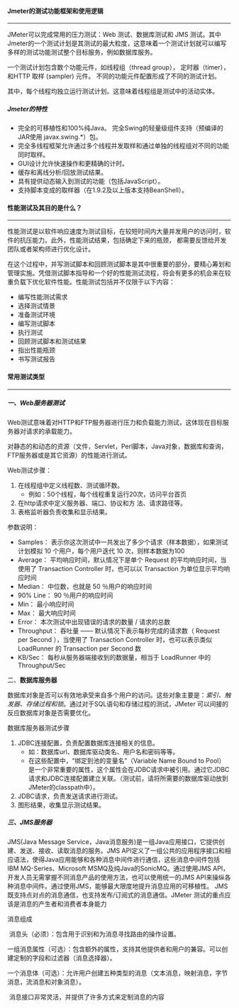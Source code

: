 #### Jmeter的测试功能框架和使用逻辑

------

JMeter可以完成常用的压力测试：Web 测试、数据库测试和 JMS 测试。其中Jmeter的一个测试计划是其测试的最大粒度，这意味着一个测试计划就可以编写多样的测试功能测试整个目标服务，例如数据库服务。

一个测试计划包含数个功能元件，如线程组（thread group）， 定时器（timer）， 和HTTP 取样 (sampler) 元件。 不同的功能元件配置形成了不同的测试计划。

其中，每个线程均独立运行测试计划。这意味着线程组是测试中的活动实体。

##### Jmeter的特性

- 完全的可移植性和100%纯Java。 完全Swing的轻量级组件支持（预编译的JAR使用 javax.swing.*）包。 
- 完全多线程框架允许通过多个线程并发取样和通过单独的线程组对不同的功能同时取样。 
- GUI设计允许快速操作和更精确的计时。 
- 缓存和离线分析/回放测试结果。 
- 具有提供动态输入到测试的功能（包括JavaScript）。 
- 支持脚本变成的取样器（在1.9.2及以上版本支持BeanShell）。 

#### 性能测试及其目的是什么？

------

性能测试是以软件响应速度为测试目标，在较短时间内大量并发用户的访问时，软件的抗压能力。此外，性能测试结果，包括确定下来的瓶颈， 都需要反馈给开发团队或者架构师进行优化设计。 

在这个过程中，并写测试脚本和回顾测试脚本是其中很重要的部分，要精心筹划和管理实施。凭借测试脚本指导和一个好的性能测试流程，将会有更多的机会来在较重负载下优化软件性能。性能测试包括并不仅限于以下内容： 

- 编写性能测试需求
- 选择测试情景 
- 准备测试环境
- 编写测试脚本 
- 执行测试
- 回顾测试脚本和测试结果 
- 指出性能瓶颈 
- 书写测试报告

#### **常用测试类型**

------

##### 一、Web服务器测试

Web测试意味着对HTTP和FTP服务器进行压力和负载能力测试，这体现在目标服务器对请求的承载能力。

对静态的和动态的资源（文件，Servlet，Perl脚本，Java对象，数据库和查询，FTP服务器或是其它资源）的性能进行测试。

Web测试步骤：

1. 在线程组中定义线程数、测试循环数。
   - 例如：50个线程，每个线程重复运行20次，访问平台首页
2. 在http请求中定义服务器、端口、协议和方 法、请求路径等。 
3. 表格监听器负责收集和显示结果。 

参数说明：

- Samples： 表示你这次测试中一共发出了多少个请求（样本数据），如果测试计划模拟 10 个用户，每个用户迭代 10 次，则样本数据为100
- Average： 平均响应时间，默认情况下是单个 Request 的平均响应时间，当使用了 Transaction Controller 时，也可以以 Transaction 为单位显示平均响应时间
- Median： 中位数，也就是 50 ％用户的响应时间
- 90% Line： 90 ％用户的响应时间
- Min： 最小响应时间
- Max： 最大响应时间
- Error： 本次测试中出现错误的请求的数量 / 请求的总数
- Throughput： 吞吐量 —— 默认情况下表示每秒完成的请求数（ Request per Second ），当使用了 Transaction Controller 时，也可以表示类似 LoadRunner 的 Transaction per Second 数
- KB/Sec： 每秒从服务器端接收到的数据量，相当于 LoadRunner 中的 Throughput/Sec

二、**数据库服务器**

数据库对象是否可以有效地承受来自多个用户的访问。这些对象主要是：*索引、触发器、存储过程和锁*。通过对于SQL语句和存储过程的测试，JMeter 可以间接的反应数据库对象是否需要优化。

数据库服务器测试步骤

1. JDBC连接配置，负责配置数据库连接相关的信息。
   - 如：数据库url、数据库驱动类名、用户名和密码等等。
   - 在这些配置中，“绑定到池的变量名”（Variable Name Bound to Pool）是一个非常重要的属性，这个属性会在JDBC请求中被引用。通过它JDBC请求和JDBC连接配置建立关联。（测试前，请将所需要的数据库驱动放到JMeter的classpath中）。
2. JDBC请求，负责发送请求进行测试。 
3. 图形结果，收集显示测试结果。

##### 三、JMS服务器

  JMS(Java Message Service，Java消息服务)是一组Java应用接口，它提供创建、发送、接收、读取消息的服务。JMS API定义了一组公共的应用程序接口和相应语法，使得Java应用能够和各种消息中间件进行通信，这些消息中间件包括IBM MQ-Series、Microsoft MSMQ及纯Java的SonicMQ。通过使用JMS API，开发人员无需掌握不同消息产品的使用方法，也可以使用统一的JMS API来操纵各种消息中间件。通过使用JMS，能够最大限度地提升消息应用的可移植性。 JMS既支持点对点的消息通信，也支持发布/订阅式的消息通信。JMeter 测试的重点应该是消息的产生者和消费者本身能力

消息组成

​	消息头（必须）：包含用于识别和为消息寻找路由的操作设置。 

​	一组消息属性（可选）：包含额外的属性，支持其他提供者和用户的兼容。可以创建定制的字段和过滤器（消息选择器）。

​	一个消息体（可选）：允许用户创建五种类型的消息（文本消息，映射消息，字节消息，流消息和对象消息）。

​	消息接口非常灵活，并提供了许多方式来定制消息的内容





 